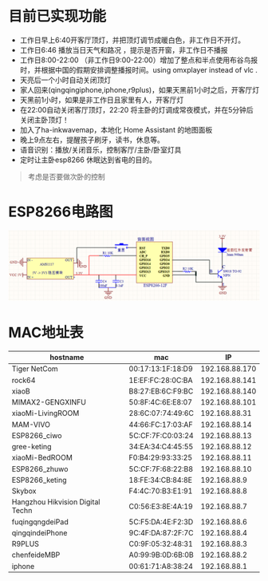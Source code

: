 # 目前已实现功能
- 工作日早上6:40开客厅顶灯，并把顶灯调节成暖白色，非工作日不开灯。
- 工作日6:46 播放当日天气和路况 ，提示是否开窗，非工作日不播报
- 工作日8:00-22:00 （非工作日9:00-22:00）增加了整点和半点使用布谷鸟报时，并根据中国的假期安排调整播报时间。using omxplayer instead of vlc . 
- 天亮后一个小时自动关闭顶灯
- 家人回来(qingqingiphone,iphone,r9plus)，如果天黑前1小时之后，开客厅灯
- 天黑前1小时，如果是非工作日且家里有人，开客厅灯
- 在22:00自动关闭客厅顶灯，22:20 将主卧的灯调成常夜模式，并在5分钟后关闭主卧顶灯！
- 加入了ha-inkwavemap，本地化 Home Assistant 的地图面板
- 晚上9点左右，提醒孩子刷牙，读书，休息等。
- 语音识别：播放/关闭音乐，控制客厅/主卧/卧室灯具
- 定时让主卧esp8266 休眠达到省电的目的。

> 考虑是否要做次卧的控制

# ESP8266电路图
![ESP8266电路图](img/light-esp8266.png)

# MAC地址表
hostname|mac|IP
---|---|---
Tiger NetCom|00:17:13:1F:18:D9|192.168.88.170
rock64 | 1E:EF:FC:28:0C:BA|192.168.88.141
xiaoB | B8:27:EB:6C:F9:BC|192.168.88.140
MIMAX2-GENGXINFU|50:8F:4C:6E:E8:07|192.168.88.101
xiaoMi-LivingROOM|28:6C:07:74:49:6C|192.168.88.31
MAM-VIVO|44:66:FC:17:03:AF|192.168.88.14
ESP8266_ciwo|5C:CF:7F:C0:03:24|192.168.88.13
gree-keting|34:EA:34:C4:45:55|192.168.88.12
xiaoMi-BedROOM|F0:B4:29:93:33:25|192.168.88.11
ESP8266_zhuwo|5C:CF:7F:68:22:B8|192.168.88.10
ESP8266_keting|18:FE:34:CB:84:8E|192.168.88.9
Skybox|F4:4C:70:B3:E1:91|192.168.88.8
Hangzhou Hikvision Digital Techn|C0:56:E3:8E:4A:19|192.168.88.7
fuqingqngdeiPad|5C:F5:DA:4E:F2:3D|192.168.88.6
qingqindeiPhone|9C:4F:DA:87:2F:7C|192.168.88.4
R9PLUS|C0:9F:05:32:48:31|192.168.88.3|
chenfeideMBP|A0:99:9B:0D:6B:0B|192.168.88.2
iphone|00:61:71:A8:38:24|192.168.88.1
